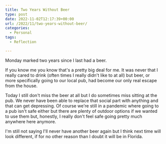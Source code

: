 ```yaml
---
title: Two Years Without Beer
type: post
date: 2022-11-02T12:17:39+00:00
url: /2022/11/two-years-without-beer/
categories:
  - Personal
tags:
  - Reflection

---
```

Monday marked two years since I last had a beer.

If you know me you know that's a pretty big deal for me. It was never that I really cared to drink (often times I really didn't like to at all) but beer, or more specifically going to our local pub, had become our only real escape from the house.

Today I still don't miss the beer at all but I do sometimes miss sitting at the pub. We never have been able to replace that social part with anything and that can get depressing. Of course we're still in a pandemic where going to a pub isn't safe either but there are plenty of outdoor options if we wanted to use them but, honestly, I really don't feel safe going pretty much anywhere here anymore.

I'm still not saying I'll never have another beer again but I think next time will look different, if for no other reason than I doubt it will be in Florida.